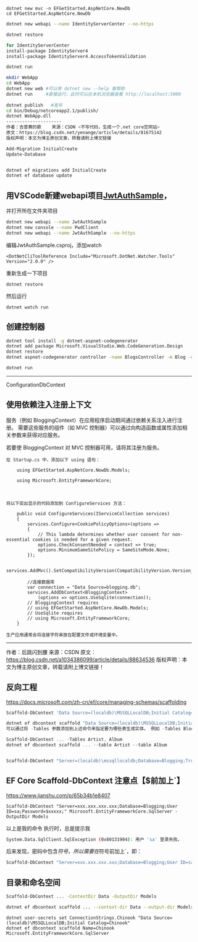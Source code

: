 

```
dotnet new mvc -n EFGetStarted.AspNetCore.NewDb
cd EFGetStarted.AspNetCore.NewDb
```



```bash
dotnet new webapi --name IdentityServerCenter --no-https

dotnet restore 

for IdentityServerCenter
install-package IdentityServer4
install-package IdentityServer4.AccessTokenValidation

dotnet run 

mkdir WebApp
cd WebApp
dotnet new web #可以用 dotnet new --help 看帮助
dotnet run     #直接运行，此时可以在本机浏览器查看 http://localhost:5000
 
dotnet publish   #发布
cd bin/Debug/netcoreapp2.1/publish/
dotnet WebApp.dll
--------------------- 
作者：吉普赛的歌 	来源：CSDN <不写代码，生成一个.net core空网站>
原文：https://blog.csdn.net/yenange/article/details/81675142 
版权声明：本文为博主原创文章，转载请附上博文链接
```



```powershell
Add-Migration InitialCreate
Update-Database


dotnet ef migrations add InitialCreate
dotnet ef database update


```



##	用VSCode新建webapi项目[JwtAuthSample](https://www.cnblogs.com/wyt007/p/8183085.html)，

并打开所在文件夹项目

```bash
dotnet new webapi --name JwtAuthSample
dotnet new console --name PwdClient
dotnet new webapi --name JwtAuthSample --no-https
```

编辑JwtAuthSample.csproj，添加watch

```
<DotNetCliToolReference Include="Microsoft.DotNet.Watcher.Tools" Version="2.0.0" />
```

重新生成一下项目

```
dotnet restore
```

然后运行

```
dotnet watch run
```





## 创建控制器

```bash
dotnet tool install -g dotnet-aspnet-codegenerator
dotnet add package Microsoft.VisualStudio.Web.CodeGeneration.Design
dotnet restore
dotnet aspnet-codegenerator controller -name BlogsController -m Blog -dc BloggingContext --relativeFolderPath Controllers --useDefaultLayout --referenceScriptLibraries

dotnet run
```

---





ConfigurationDbContext

##	使用依赖注入注册上下文

服务（例如 BloggingContext）在应用程序启动期间通过依赖关系注入进行注册。 需要这些服务的组件（如 MVC 控制器）可以通过向构造函数或属性添加相关参数来获得对应服务。

若要使 BloggingContext 对 MVC 控制器可用，请将其注册为服务。

    在 Startup.cs 中，添加以下 using 语句：
    
        using EFGetStarted.AspNetCore.NewDb.Models;
         
        using Microsoft.EntityFrameworkCore;


​     

    将以下突出显示的代码添加到 ConfigureServices 方法：
    
        public void ConfigureServices(IServiceCollection services)
        {
            services.Configure<CookiePolicyOptions>(options =>
            {
                // This lambda determines whether user consent for non-essential cookies is needed for a given request.
                options.CheckConsentNeeded = context => true;
                options.MinimumSameSitePolicy = SameSiteMode.None;
            });
         
            services.AddMvc().SetCompatibilityVersion(CompatibilityVersion.Version_2_1);
            
            //连接数据库
            var connection = "Data Source=blogging.db";
            services.AddDbContext<BloggingContext>
                (options => options.UseSqlite(connection));
            // BloggingContext requires
            // using EFGetStarted.AspNetCore.NewDb.Models;
            // UseSqlite requires
            // using Microsoft.EntityFrameworkCore;
        }
    
    生产应用通常会将连接字符串放在配置文件或环境变量中。 
---------------------
作者：后跳闪到腰 
来源：CSDN 
原文：https://blog.csdn.net/a1034386099/article/details/88634536 
版权声明：本文为博主原创文章，转载请附上博文链接！



##	 反向工程



https://docs.microsoft.com/zh-cn/ef/core/managing-schemas/scaffolding

 

````powershell
Scaffold-DbContext 'Data Source=(localdb)\MSSQLLocalDB;Initial Catalog=Chinook' Microsoft.EntityFrameworkCore.SqlServer

dotnet ef dbcontext scaffold "Data Source=(localdb)\MSSQLLocalDB;Initial Catalog=Chinook" Microsoft.EntityFrameworkCore.SqlServer
可以通过将 -Tables 参数添加到上述命令来指定要为哪些表生成实体。 例如 -Tables Blog,Post。

Scaffold-DbContext ... -Tables Artist, Album
dotnet ef dbcontext scaffold ... --table Artist --table Album


Scaffold-DbContext "Server=(localdb)\mssqllocaldb;Database=Blogging;Trusted_Connection=True;" Microsoft.EntityFrameworkCore.SqlServer -OutputDir Models

````

##	 EF Core Scaffold-DbContext 注意点【$前加上`】

https://www.jianshu.com/p/65b34b1e8407

```
Scaffold-DbContext "Server=xxx.xxx.xxx.xxx;Database=Blogging;User ID=sa;Password=$xxxxx;" Microsoft.EntityFrameworkCore.SqlServer -OutputDir Models
```

以上是我的命令
 执行时，总是提示我

```bash
System.Data.SqlClient.SqlException (0x80131904): 用户 'sa' 登录失败。
```

后来发现，密码中包含$符号，所以需要在$符号前加上`，即：

```bash
Scaffold-DbContext "Server=xxx.xxx.xxx.xxx;Database=Blogging;User ID=sa;Password=`$xxxxx;" Micros
```





## 目录和命名空间

```bash
Scaffold-DbContext ... -ContextDir Data -OutputDir Models

dotnet ef dbcontext scaffold ... --context-dir Data --output-dir Models
```





```
dotnet user-secrets set ConnectionStrings.Chinook "Data Source=(localdb)\MSSQLLocalDB;Initial Catalog=Chinook"
dotnet ef dbcontext scaffold Name=Chinook Microsoft.EntityFrameworkCore.SqlServer
```

